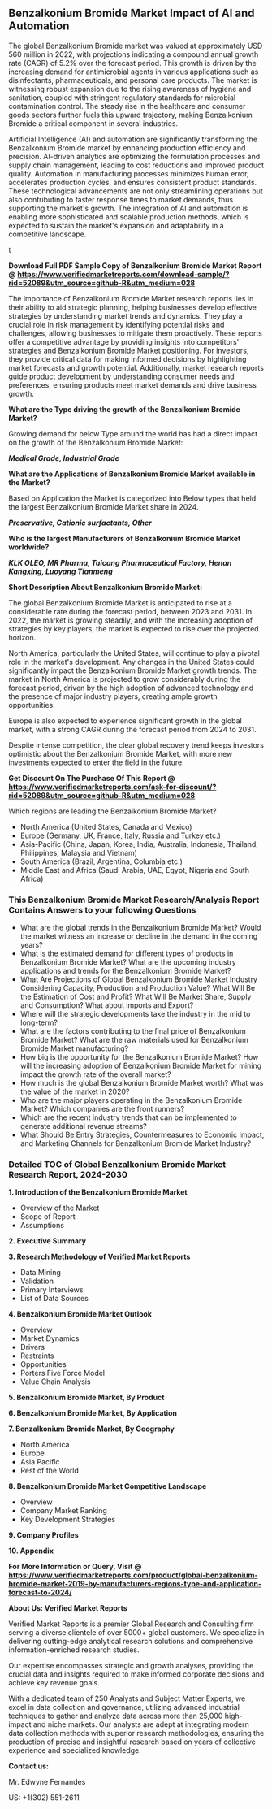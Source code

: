 <h2>Benzalkonium Bromide Market Impact of AI and Automation</h2><p>The global Benzalkonium Bromide market was valued at approximately USD 560 million in 2022, with projections indicating a compound annual growth rate (CAGR) of 5.2% over the forecast period. This growth is driven by the increasing demand for antimicrobial agents in various applications such as disinfectants, pharmaceuticals, and personal care products. The market is witnessing robust expansion due to the rising awareness of hygiene and sanitation, coupled with stringent regulatory standards for microbial contamination control. The steady rise in the healthcare and consumer goods sectors further fuels this upward trajectory, making Benzalkonium Bromide a critical component in several industries.</p><p>Artificial Intelligence (AI) and automation are significantly transforming the Benzalkonium Bromide market by enhancing production efficiency and precision. AI-driven analytics are optimizing the formulation processes and supply chain management, leading to cost reductions and improved product quality. Automation in manufacturing processes minimizes human error, accelerates production cycles, and ensures consistent product standards. These technological advancements are not only streamlining operations but also contributing to faster response times to market demands, thus supporting the market's growth. The integration of AI and automation is enabling more sophisticated and scalable production methods, which is expected to sustain the market's expansion and adaptability in a competitive landscape.</p>t</p><p id="" class=""><strong>Download Full PDF Sample Copy of Benzalkonium Bromide Market Report @ <a href="https://www.verifiedmarketreports.com/download-sample/?rid=52089&utm_source=github-R&utm_medium=028" target="_blank">https://www.verifiedmarketreports.com/download-sample/?rid=52089&utm_source=github-R&utm_medium=028</a></strong></p><p>The importance of&nbsp;Benzalkonium Bromide Market research reports lies in their ability to aid strategic planning, helping businesses develop effective strategies by understanding market trends and dynamics. They play a crucial role in risk management by identifying potential risks and challenges, allowing businesses to mitigate them proactively. These reports offer a competitive advantage by providing insights into competitors' strategies and Benzalkonium Bromide Market positioning. For investors, they provide critical data for making informed decisions by highlighting market forecasts and growth potential. Additionally, market research reports guide product development by understanding consumer needs and preferences, ensuring products meet market demands and drive business growth.</p><p><strong>What are the&nbsp;Type driving the growth of the Benzalkonium Bromide Market?</strong></p><p id="" class="">Growing demand for below Type around the world has had a direct impact on the growth of the Benzalkonium Bromide Market:</p><em><strong>Medical Grade, Industrial Grade</strong></em></p><strong>What are the&nbsp;Applications&nbsp;of Benzalkonium Bromide Market available in the Market?</strong></p><p id="" class="">Based on Application the Market is categorized into Below types that held the largest Benzalkonium Bromide Market share In 2024.</p><em><strong>Preservative, Cationic surfactants, Other</strong></em></p><strong>Who is the largest Manufacturers of Benzalkonium Bromide Market worldwide?</strong></p><p><em><strong>KLK OLEO, MR Pharma, Taicang Pharmaceutical Factory, Henan Kangxing, Luoyang Tianmeng</strong></em></p><p id="" class=""><strong>Short Description About Benzalkonium Bromide Market:</strong></p><p>The global Benzalkonium Bromide Market is anticipated to rise at a considerable rate during the forecast period, between 2023 and 2031. In 2022, the market is growing steadily, and with the increasing adoption of strategies by key players, the market is expected to rise over the projected horizon.</p><p>North America, particularly the United States, will continue to play a pivotal role in the market's development. Any changes in the United States could significantly impact the Benzalkonium Bromide Market growth trends. The market in North America is projected to grow considerably during the forecast period, driven by the high adoption of advanced technology and the presence of major industry players, creating ample growth opportunities.</p><p>Europe is also expected to experience significant growth in the global market, with a strong CAGR during the forecast period from 2024 to 2031.</p><p>Despite intense competition, the clear global recovery trend keeps investors optimistic about the Benzalkonium Bromide Market, with more new investments expected to enter the field in the future.</p><p id="" class=""><strong>Get Discount On The Purchase Of This Report @ <a href="https://www.verifiedmarketreports.com/ask-for-discount/?rid=52089&utm_source=github-R&utm_medium=028" target="_blank">https://www.verifiedmarketreports.com/ask-for-discount/?rid=52089&utm_source=github-R&utm_medium=028</a></strong></p>Which regions are leading the Benzalkonium Bromide Market?</p><ul><li>North America (United States, Canada and Mexico)</li><li>Europe (Germany, UK, France, Italy, Russia and Turkey etc.)</li><li>Asia-Pacific (China, Japan, Korea, India, Australia, Indonesia, Thailand, Philippines, Malaysia and Vietnam)</li><li>South America (Brazil, Argentina, Columbia etc.)</li><li>Middle East and Africa (Saudi Arabia, UAE, Egypt, Nigeria and South Africa)</li></ul><h3 id="" class="">This Benzalkonium Bromide Market Research/Analysis Report Contains Answers to your following Questions</h3><ul><li>What are the global trends in the Benzalkonium Bromide Market? Would the market witness an increase or decline in the demand in the coming years?</li><li>What is the estimated demand for different types of products in Benzalkonium Bromide Market? What are the upcoming industry applications and trends for the Benzalkonium Bromide Market?</li><li>What Are Projections of Global Benzalkonium Bromide Market Industry Considering Capacity, Production and Production Value? What Will Be the Estimation of Cost and Profit? What Will Be Market Share, Supply and Consumption? What about imports and Export?</li><li>Where will the strategic developments take the industry in the mid to long-term?</li><li>What are the factors contributing to the final price of Benzalkonium Bromide Market? What are the raw materials used for Benzalkonium Bromide Market manufacturing?</li><li>How big is the opportunity for the Benzalkonium Bromide Market? How will the increasing adoption of Benzalkonium Bromide Market for mining impact the growth rate of the overall market?</li><li>How much is the global Benzalkonium Bromide Market worth? What was the value of the market In 2020?</li><li>Who are the major players operating in the Benzalkonium Bromide Market? Which companies are the front runners?</li><li>Which are the recent industry trends that can be implemented to generate additional revenue streams?</li><li>What Should Be Entry Strategies, Countermeasures to Economic Impact, and Marketing Channels for Benzalkonium Bromide Market Industry?</li></ul><h3 id="" class="">Detailed TOC of Global Benzalkonium Bromide Market Research Report, 2024-2030</h3><p id="" class=""><strong>1. Introduction of the Benzalkonium Bromide Market</strong></p><ul><li>Overview of the Market</li><li>Scope of Report</li><li>Assumptions</li></ul><p id="" class=""><strong>2. Executive Summary</strong></p><p id="" class=""><strong>3. Research Methodology of Verified Market Reports</strong></p><ul><li>Data Mining</li><li>Validation</li><li>Primary Interviews</li><li>List of Data Sources</li></ul><p id="" class=""><strong>4. Benzalkonium Bromide Market Outlook</strong></p><ul><li>Overview</li><li>Market Dynamics</li><li>Drivers</li><li>Restraints</li><li>Opportunities</li><li>Porters Five Force Model</li><li>Value Chain Analysis</li></ul><p id="" class=""><strong>5. Benzalkonium Bromide Market, By Product</strong></p><p id="" class=""><strong>6. Benzalkonium Bromide Market, By Application</strong></p><p id="" class=""><strong>7. Benzalkonium Bromide Market, By Geography</strong></p><ul><li>North America</li><li>Europe</li><li>Asia Pacific</li><li>Rest of the World</li></ul><p id="" class=""><strong>8. Benzalkonium Bromide Market Competitive Landscape</strong></p><ul><li>Overview</li><li>Company Market Ranking</li><li>Key Development Strategies</li></ul><p id="" class=""><strong>9. Company Profiles</strong></p><p id="" class=""><strong>10. Appendix</strong></p><p id="" class=""><strong>For More Information or Query, Visit @ <a href="https://www.verifiedmarketreports.com/product/global-benzalkonium-bromide-market-2019-by-manufacturers-regions-type-and-application-forecast-to-2024/" target="_blank">https://www.verifiedmarketreports.com/product/global-benzalkonium-bromide-market-2019-by-manufacturers-regions-type-and-application-forecast-to-2024/</a></strong></p><p id="" class=""><strong>About Us: Verified Market Reports</strong></p><p id="" class="">Verified Market Reports is a premier Global Research and Consulting firm serving a diverse clientele of over 5000+ global customers. We specialize in delivering cutting-edge analytical research solutions and comprehensive information-enriched research studies.</p><p id="" class="">Our expertise encompasses strategic and growth analyses, providing the crucial data and insights required to make informed corporate decisions and achieve key revenue goals.</p><p id="" class="">With a dedicated team of 250 Analysts and Subject Matter Experts, we excel in data collection and governance, utilizing advanced industrial techniques to gather and analyze data across more than 25,000 high-impact and niche markets. Our analysts are adept at integrating modern data collection methods with superior research methodologies, ensuring the production of precise and insightful research based on years of collective experience and specialized knowledge.</p><p id="" class=""><strong>Contact us:</strong></p><p id="" class="">Mr. Edwyne Fernandes</p><p id="" class="">US: +1(302) 551-2611</p>